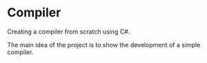 # Compiler

Creating a compiler from scratch using C#.

The main idea of the project is to show the development of a simple compiler.

